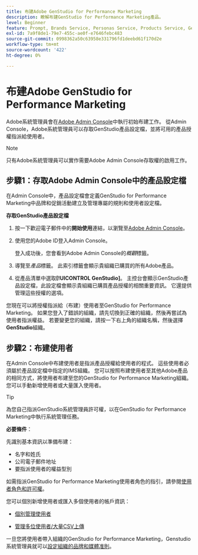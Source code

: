 ```yaml
---
title: 布建Adobe GenStudio for Performance Marketing
description: 瞭解布建GenStudio for Performance Marketing產品。
level: Beginner
feature: Prompt, Brands Service, Personas Service, Products Service, Generative AI, Guidelines
exl-id: 7a9f8de1-79e7-455c-ae0f-e7646febc483
source-git-commit: 0998362a50c63958e331796fd1deebd61f170d2e
workflow-type: tm+mt
source-wordcount: '422'
ht-degree: 0%

---
```


# 布建Adobe GenStudio for Performance Marketing

Adobe系統管理員會在[Adobe Admin Console](https://helpx.adobe.com/enterprise/using/admin-console.html#Overview)中執行初始布建工作。 從Admin Console，Adobe系統管理員可以存取GenStudio產品設定檔，並將可用的產品授權指派給使用者。

>[!NOTE]
>
>只有Adobe系統管理員可以實作需要Adobe Admin Console存取權的啟用工作。

## 步驟1：存取Adobe Admin Console中的產品設定檔

在Admin Console中，產品設定檔會定義GenStudio for Performance Marketing中品牌和促銷活動建立及管理專屬的規則和使用者設定檔。

**存取GenStudio產品設定檔**

1. 按一下歡迎電子郵件中的&#x200B;**開始使用**&#x200B;連結，以瀏覽至[Adobe Admin Console](https://helpx.adobe.com/enterprise/using/admin-console.html#Overview)。

1. 使用您的Adobe ID登入Admin Console。

   登入成功後，您會看到Adobe Admin Console的&#x200B;_概觀_&#x200B;標籤。

1. 導覽至&#x200B;_產品_&#x200B;標籤。 此索引標籤會顯示貴組織已購買的所有Adobe產品。

1. 從產品清單中選取&#x200B;**[!UICONTROL GenStudio]**。 主控台會顯示GenStudio產品設定檔，此設定檔會顯示貴組織已購買產品授權的相關重要資訊。 它還提供管理這些授權的選項。

您現在可以將授權指派給（布建）使用者至GenStudio for Performance Marketing。 如果您登入了錯誤的組織，請先切換到正確的組織，然後再嘗試為使用者指派權益。 若要變更您的組織，請按一下右上角的組織名稱，然後選擇&#x200B;**GenStudio**&#x200B;組織。

## 步驟2：布建使用者

在Admin Console中布建使用者是指派產品授權給使用者的程式。 這些使用者必須屬於產品設定檔中指定的IMS組織。 您可以按照布建使用者至其他Adobe產品的相同方式，將使用者布建至您的GenStudio for Performance Marketing組織。 您可以手動新增使用者或大量匯入使用者。

>[!TIP]
>
>為您自己指派GenStudio系統管理員許可權，以在GenStudio for Performance Marketing中執行系統管理任務。

**必要條件**：

先識別基本資訊以準備布建：

* 名字和姓氏
* 公司電子郵件地址
* 要指派使用者的權益型別

如需指派GenStudio for Performance Marketing使用者角色的指引，請參閱[使用者角色和許可權](user-roles.md)。

您可以個別新增使用者或匯入多個使用者的帳戶資訊：

* [個別管理使用者](https://helpx.adobe.com/enterprise/using/manage-users-individually.html#add-users)

* [管理多位使用者/大量CSV上傳](https://helpx.adobe.com/enterprise/using/bulk-upload-users.html)

一旦您將使用者帶入組織的GenStudio for Performance Marketing，Genstudio系統管理員就可以[設定組織的品牌和媒體准則](get-started.md)。
